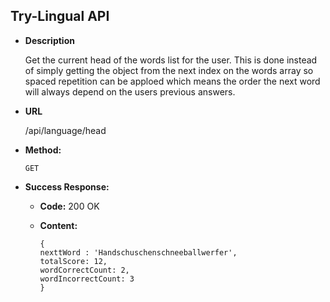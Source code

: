 Try-Lingual API
----
* **Description**    
    
    Get the current head of the words list for the user. This is done
    instead of simply getting the object from the next index on the 
    words array so spaced repetition can be apploed which means the 
    order the next word will always depend on the users previous answers.
 
* **URL**

  /api/language/head

* **Method:**  
    
    `GET` 
  

* **Success Response:**
    * **Code:** 200 OK <br />
    * **Content:** 
        
        ```
      {   
      nexttWord : 'Handschuschenschneeballwerfer',   
        totalScore: 12,  
        wordCorrectCount: 2,  
        wordIncorrectCount: 3  
      } 
      ```  
          
     
 